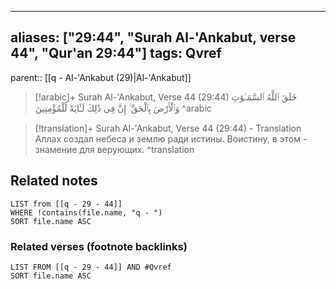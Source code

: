 
---
aliases: ["29:44", "Surah Al-'Ankabut, verse 44", "Qur'an 29:44"]
tags: Qvref
---

parent:: [[q - Al-'Ankabut (29)|Al-'Ankabut]]

> [!arabic]+ Surah Al-'Ankabut, Verse 44 (29:44)
> <span class="quran-arabic">خَلَقَ ٱللَّهُ ٱلسَّمَـٰوَٰتِ وَٱلْأَرْضَ بِٱلْحَقِّ ۚ إِنَّ فِى ذَٰلِكَ لَـَٔايَةً لِّلْمُؤْمِنِينَ</span>
^arabic

> [!translation]+ Surah Al-'Ankabut, Verse 44 (29:44) - Translation
> Аллах создал небеса и землю ради истины. Воистину, в этом - знамение для верующих.
^translation



## Related notes
```dataview
LIST from [[q - 29 - 44]]
WHERE !contains(file.name, "q - ")
SORT file.name ASC
```

### Related verses (footnote backlinks)
```dataview
LIST FROM [[q - 29 - 44]] AND #Qvref
SORT file.name ASC
```

